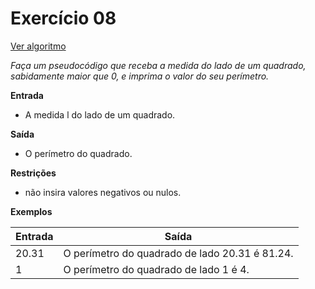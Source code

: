 # Exercício 08
[Ver algoritmo](Algoritmo08.md)

*Faça um pseudocódigo que receba a medida do lado de um quadrado, sabidamente maior que 0, e imprima o valor do seu perímetro.*

**Entrada**

- A medida l do lado de um quadrado.

**Saída**

- O perímetro do quadrado.

**Restrições**

- não insira valores negativos ou nulos.

**Exemplos**

|Entrada| Saída|
|-|-|
|20.31| O perímetro do quadrado de lado 20.31 é 81.24.|
|1| O perímetro do quadrado de lado 1 é 4.|
